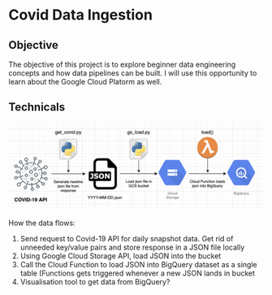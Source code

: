 # Covid Data Ingestion

## Objective

The objective of this project is to explore beginner data engineering concepts and how data pipelines can be built. I will use this opportunity to learn about the Google Cloud Platorm as well.

## Technicals

![pipeline_design](images/pipeline.png)

How the data flows:

<ol>
  <li>Send request to Covid-19 API for daily snapshot data. Get rid of unneeded key/value pairs and store response in a JSON file locally</li>
  <li>Using Google Cloud Storage API, load JSON into the bucket</li>
  <li>Call the Cloud Function to load JSON into BigQuery dataset as a single table (Functions gets triggered whenever a new JSON lands in bucket</li>
  <li>Visualisation tool to get data from BigQuery?</li>
</ol>
